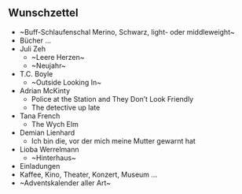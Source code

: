 ## Wunschzettel
* ~Buff-Schlaufenschal Merino, Schwarz, light- oder middleweight~
* Bücher ...
 * Juli Zeh
   * ~Leere Herzen~
   * ~Neujahr~
 * T.C. Boyle
   * ~Outside Looking In~
 * Adrian McKinty
   * Police at the Station and They Don’t Look Friendly
   * The detective up late
 * Tana French
   * The Wych Elm
 * Demian Lienhard 
   * Ich bin die, vor der mich meine Mutter gewarnt hat
 * Lioba Werrelmann
   * ~Hinterhaus~
* Einladungen
 * Kaffee, Kino, Theater, Konzert, Museum ...
* ~Adventskalender aller Art~

